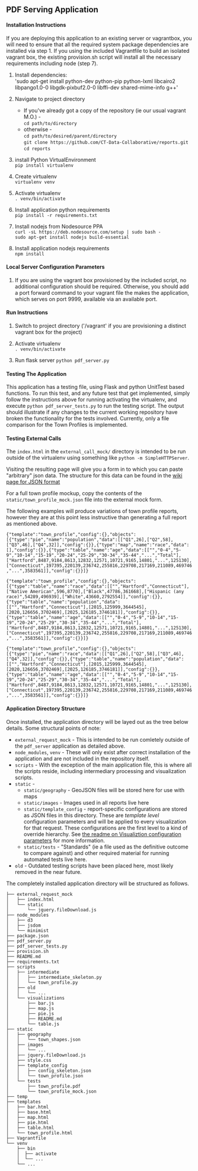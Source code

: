 ## PDF Serving Application

#### Installation Instructions

If you are deploying this application to an existing server or vagrantbox, you will need to ensure that all the required system package dependencies are installed via step 1. If you using the included Vagrantfile to build an isolated vagrant box, the existing provision.sh script will install all the necessary requirements including node (step 7).

1. Install dependencies:    
'sudo apt-get install python-dev python-pip python-lxml libcairo2 libpango1.0-0 libgdk-pixbuf2.0-0 libffi-dev shared-mime-info g++'


2. Navigate to project directory  
   + If you've already got a copy of the repository (ie our usual vagrant M.O.) -  
   `cd path/to/directory`  
   + otherwise -  
   `cd path/to/desired/parent/directory`  
   `git clone https://github.com/CT-Data-Collaborative/reports.git`  
   `cd reports`

3. install Python VirtualEnvironment  
`pip install virtualenv`  

4. Create virtualenv  
`virtualenv venv`  

5. Activate virtualenv  
`. venv/bin/activate`  

6. Install application python requirements  
`pip install -r requirements.txt`  

7. Install nodejs from Nodesource PPA  
`curl -sL https://deb.nodesource.com/setup | sudo bash -`  
`sudo apt-get install nodejs build-essential`  

8. Install application nodejs requirements  
`npm install`  

#### Local Server Configuration Parameters

1. If you are using the vagrant box provisioned by the included script, no additional configuration should be required. Otherwise, you should add a port forward command to your vagrant file the makes the application, which serves on port 9999, available via an available port. 

#### Run Instructions

1. Switch to project directory ('/vagrant' if you are provisioning a distinct vagrant box for the project)

2. Activate virtualenv  
`. venv/bin/activate`  

3. Run flask server
`python pdf_server.py`

#### Testing The Application  
This application has a testing file, using Flask and python UnitTest based functions. To run this test, and any future test that get implemented, simply follow the instructions above for running activating the virtualenv, and execute `python pdf_server_tests.py` to run the testing script.  The output should illustrate if any changes to the current working repository have broken the functionality for the tests involved. Currently, only a file comparison for the Town Profiles is implemented.
  
#### Testing External Calls

The `index.html` in the `external_call_mock/` directory is intended to be run outside of the virtualenv using something like
`python -m SimpleHTTPServer`.

Visiting the resulting page will give you a form in to which you can paste "arbitrary" json data. The structure for this data can be found in the [wiki page for JSON format](https://github.com/CT-Data-Collaborative/reports/wiki/JSON-Format)

For a full town profile mockup, copy the contents of the `static/town_profile_mock.json` file into the external mock form.

The following examples will produce variations of town profile reports, however they are at this point less instructive than generating a full report as mentioned above.

`{"template":"town_profile","config":{},"objects":[{"type":"pie","name":"population","data":[["Q1",26],["Q2",58],["Q3",46],["Q4",32]],"config":{}},{"type":"map","name":"race","data":[],"config":{}},{"type":"table","name":"age","data":[["","0-4","5-9","10-14","15-19","20-24","25-29","30-34","35-44","...","Total"],["Hartford",8487,9184,8613,12832,12571,10721,9165,14801,"...",125130],["Connecticut",197395,220139,236742,255816,229708,217169,211089,469746,"...",3583561]],"config":{}}]}`

`{"template":"town_profile","config":{},"objects":[{"type":"table","name":"race","data":[["","Hartford","Connecticut"],["Native American",596,8770],["Black",47786,361668],["Hispanic (any race)",54289,496939],["White",43660,2792554]],"config":{}},{"type":"table","name":"population","data":[["","Hartford","Connecticut"],[2015,125999,3644545],[2020,126656,3702469],[2025,126185,3746181]],"config":{}},{"type":"table","name":"age","data":[["","0-4","5-9","10-14","15-19","20-24","25-29","30-34","35-44","...","Total"],["Hartford",8487,9184,8613,12832,12571,10721,9165,14801,"...",125130],["Connecticut",197395,220139,236742,255816,229708,217169,211089,469746,"...",3583561]],"config":{}}]}`

`{"template":"town_profile","config":{},"objects":[{"type":"pie","name":"race","data":[["Q1",26],["Q2",58],["Q3",46],["Q4",32]],"config":{}},{"type":"table","name":"population","data":[["","Hartford","Connecticut"],[2015,125999,3644545],[2020,126656,3702469],[2025,126185,3746181]],"config":{}},{"type":"table","name":"age","data":[["","0-4","5-9","10-14","15-19","20-24","25-29","30-34","35-44","...","Total"],["Hartford",8487,9184,8613,12832,12571,10721,9165,14801,"...",125130],["Connecticut",197395,220139,236742,255816,229708,217169,211089,469746,"...",3583561]],"config":{}}]}`

#### Application Directory Structure  
Once installed, the application directory will be layed out as the tree below details. Some structural points of note:
+ `external_request_mock` - This is intended to be run comletely outside of the `pdf_server` application as detailed above.  
+ `node_modules`, `venv` - These will only exist after correct installation of the application and are not included in the repository itself.
+ `scripts` - With the exception of the main application file, this is where all the scripts reside, including intermediary processing and visualization scripts.
+ `static` - 
   + `static/geography` - GeoJSON files will be stored here for use with maps
   + `static/images` - Images used in all reports live here
   + `static/template_config` - report-specific configurations are stored as JSON files in this directory. These are _template level_ configuration parameters and will be applied to every visualization for that request. These configurations are the first level to a kind of override hierarchy. See [the readme on Visualiztion configuration parameters](https://github.com/CT-Data-Collaborative/reports/blob/master/scripts/visualizations/README.md) for more information.
   + `static/tests` - "Standards" (ie a file used as the definitive outcome to compare against) and other required material for running automated tests live here.
+ `old` - Outdated testing scripts have been placed here, most likely removed in the near future.

The completely installed application directory will be structured as follows.  
```
├── external_request_mock
│   ├── index.html
│   └── static
│       └── jquery.fileDownload.js
├── node_modules
│   ├── d3
│   ├── jsdom
│   └── minimist
├── package.json
├── pdf_server.py
├── pdf_server_tests.py
├── provision.sh
├── README.md
├── requirements.txt
├── scripts
│   ├── intermediate
│   │   ├── intermediate_skeleton.py
│   │   └── town_profile.py
│   ├── old
│   │   └── ...
│   └── visualizations
│       ├── bar.js
│       ├── map.js
│       ├── pie.js
│       ├── README.md
│       └── table.js
├── static
│   ├── geography
│   │   └── town_shapes.json
│   ├── images
│   │   └── ... 
│   ├── jquery.fileDownload.js
│   ├── style.css
│   ├── template_config
│   │   ├── config_skeleton.json
│   │   └── town_profile.json
│   └── tests
│       ├── town_profile.pdf
│       └── town_profile_mock.json
├── temp
├── templates
│   ├── bar.html
│   ├── base.html
│   ├── map.html
│   ├── pie.html
│   ├── table.html
│   └── town_profile.html
├── Vagrantfile
└── venv
    ├── bin
    │  ├── activate
    │  └── ...
    └── ...
```
